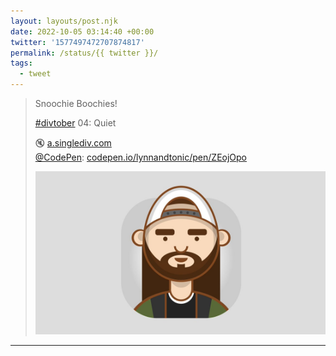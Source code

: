 ```yaml
---
layout: layouts/post.njk
date: 2022-10-05 03:14:40 +00:00
twitter: '1577497472707874817'
permalink: /status/{{ twitter }}/
tags: 
  - tweet
---
```


> Snoochie Boochies!
> 
> [#divtober](https://twitter.com/hashtag/divtober) 04: Quiet
> 
> 🔇 [a.singlediv.com](https://a.singlediv.com)  
> [@CodePen](https://twitter.com/CodePen): [codepen.io/lynnandtonic/pen/ZEojOpo](https://codepen.io/lynnandtonic/pen/ZEojOpo)
> 
> ![cartoon illustration of Silent Bob](/img/1577497472707874817-FeRlXh8VIAAuN0k.jpg)

---
